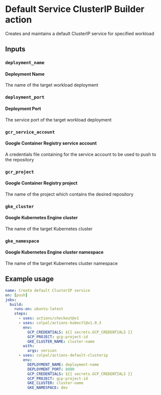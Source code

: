 # Default Service ClusterIP Builder action

Creates and maintains a default ClusterIP service for specified workload

## Inputs

### `deployment_name`

#### Deployment Name

The name of the target workload deployment

### `deployment_port`

#### Deployment Port

The service port of the target workload deployment

### `gcr_service_account`

#### Google Container Registry service account

A credentials file containing for the service account to be used to push to the repository

### `gcr_project`

#### Google Container Registry project

The name of the project which contains the desired repository

### `gke_cluster`

#### Google Kubernetes Engine cluster

The name of the target Kubernetes cluster

### `gke_namespace`

#### Google Kubernetes Engine cluster namespace

The name of the target Kubernetes cluster namespace

## Example usage

```yaml
name: Create default ClusterIP service
on: [push]
jobs:
  build:
    runs-on: ubuntu-latest
    steps:
      - uses: actions/checkout@v1
      - uses: colpal/actions-kubectl@v1.0.3
        env:
          GCP_CREDENTIALS: ${{ secrets.GCP_CREDENTIALS }}
          GCP_PROJECT: gcp-project-id
          GKE_CLUSTER_NAME: cluster-name
        with:
          args: version
      - uses: colpal/actions-default-clusterip
        env:
          DEPLOYMENT_NAME: deployment-name
          DEPLOYMENT_PORT: 8080
          GCP_CREDENTIALS: ${{ secrets.GCP_CREDENTIALS }}
          GCP_PROJECT: gcp-project-id
          GKE_CLUSTER: cluster-name
          GKE_NAMESPACE: dev
```